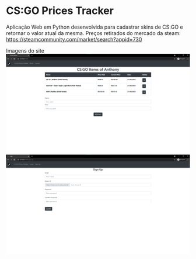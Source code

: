 # CS:GO Prices Tracker

Aplicação Web em Python desenvolvida para cadastrar skins de CS:GO e retornar o valor atual da mesma.
Preços retirados do mercado da steam: https://steamcommunity.com/market/search?appid=730

Imagens do site
![Itens Img](imgs/tela.png)
![Registrar Img](imgs/registrar.png)